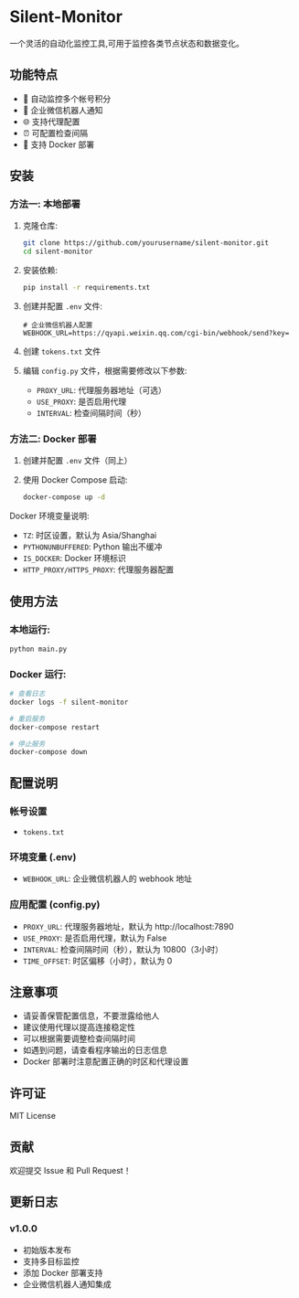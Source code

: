 # Silent-Monitor

一个灵活的自动化监控工具,可用于监控各类节点状态和数据变化。

## 功能特点

- 🔄 自动监控多个帐号积分
- 📱 企业微信机器人通知
- 🌐 支持代理配置
- ⏰ 可配置检查间隔
- 🐳 支持 Docker 部署

## 安装

### 方法一: 本地部署

1. 克隆仓库:
    ```bash
    git clone https://github.com/yourusername/silent-monitor.git
    cd silent-monitor
    ```

2. 安装依赖:
    ```bash
    pip install -r requirements.txt
    ```

3. 创建并配置 `.env` 文件:
    ```
    # 企业微信机器人配置
    WEBHOOK_URL=https://qyapi.weixin.qq.com/cgi-bin/webhook/send?key=
    ```

4. 创建 `tokens.txt` 文件

5. 编辑 `config.py` 文件，根据需要修改以下参数:
    - `PROXY_URL`: 代理服务器地址（可选）
    - `USE_PROXY`: 是否启用代理
    - `INTERVAL`: 检查间隔时间（秒）


### 方法二: Docker 部署

1. 创建并配置 `.env` 文件（同上）

2. 使用 Docker Compose 启动:
    ```bash
    docker-compose up -d
    ```

Docker 环境变量说明:
- `TZ`: 时区设置，默认为 Asia/Shanghai
- `PYTHONUNBUFFERED`: Python 输出不缓冲
- `IS_DOCKER`: Docker 环境标识
- `HTTP_PROXY/HTTPS_PROXY`: 代理服务器配置

## 使用方法

### 本地运行:
```bash
python main.py
```

### Docker 运行:
```bash
# 查看日志
docker logs -f silent-monitor

# 重启服务
docker-compose restart

# 停止服务
docker-compose down
```


## 配置说明

### 帐号设置

- `tokens.txt`

### 环境变量 (.env)

- `WEBHOOK_URL`: 企业微信机器人的 webhook 地址

### 应用配置 (config.py)

- `PROXY_URL`: 代理服务器地址，默认为 http://localhost:7890
- `USE_PROXY`: 是否启用代理，默认为 False
- `INTERVAL`: 检查间隔时间（秒），默认为 10800（3小时）
- `TIME_OFFSET`: 时区偏移（小时），默认为 0

## 注意事项

- 请妥善保管配置信息，不要泄露给他人
- 建议使用代理以提高连接稳定性
- 可以根据需要调整检查间隔时间
- 如遇到问题，请查看程序输出的日志信息
- Docker 部署时注意配置正确的时区和代理设置

## 许可证

MIT License

## 贡献

欢迎提交 Issue 和 Pull Request！

## 更新日志

### v1.0.0
- 初始版本发布
- 支持多目标监控
- 添加 Docker 部署支持
- 企业微信机器人通知集成